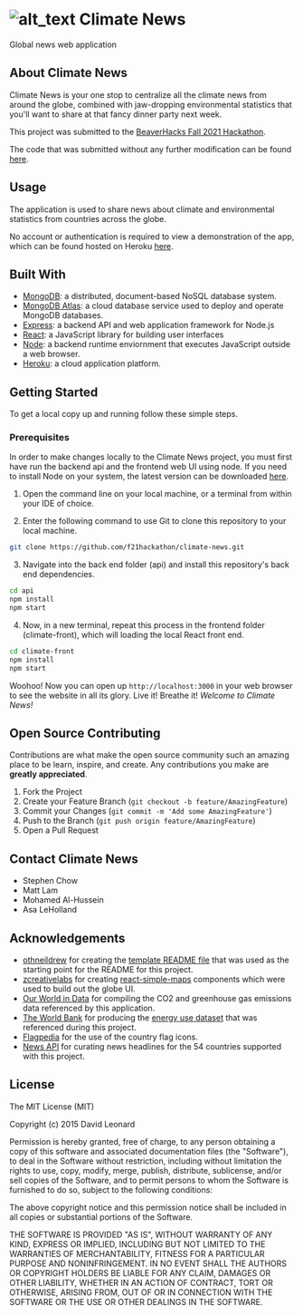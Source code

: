 # ![alt_text](https://github.com/f21hackathon/climate-news/blob/main/climate-front/src/Components/styles/earth.png) Climate News
Global news web application  


<!-- ABOUT THE PROJECT -->
## About Climate News

<!-- ![{example use gif}][example-use] -->

Climate News is your one stop to centralize all the climate news from around the globe, combined with jaw-dropping environmental statistics that you'll want to share at that fancy dinner party next week. 

This project was submitted to the [BeaverHacks Fall 2021 Hackathon](https://devpost.com/software/climate-news).

The code that was submitted without any further modification can be found [here](https://github.com/f21hackathon/climate-news).

## Usage
The application is used to share news about climate and environmental statistics from countries across the globe.

No account or authentication is required to view a demonstration of the app, which can be found hosted on Heroku [here](https://global-climate-news-dev.herokuapp.com/).


<!-- A demonstration of the app can be found in the following youtube video: -->

<!-- [![Insert Application Video](link-to-screenshot)](link-to-videa)
 -->


<!-- ### Built With -->
## Built With 
* [MongoDB](https://docs.mongodb.com/): a distributed, document-based NoSQL database system.
* [MongoDB Atlas](https://www.mongodb.com/cloud/atlas): a cloud database service used to deploy and operate MongoDB databases.
* [Express](https://expressjs.com/en/guide/routing.html): a backend API and web application framework for Node.js
* [React](https://reactjs.org/docs/getting-started.html): a JavaScript library for building user interfaces
* [Node](https://nodejs.org/en/docs/): a backend runtime enviornment that executes JavaScript outside a web browser.
* [Heroku](https://devcenter.heroku.com/): a cloud application platform.



<!-- GETTING STARTED -->
## Getting Started

To get a local copy up and running follow these simple steps.

### Prerequisites

In order to make changes locally to the Climate News project, you must first have run the backend api and the frontend web UI using node. If you need to install Node on your system, the latest version can be downloaded [here](https://nodejs.org/en/).

1. Open the command line on your local machine, or a terminal from within your IDE of choice.

2. Enter the following command to use Git to clone this repository to your local machine.
```sh
git clone https://github.com/f21hackathon/climate-news.git
```
3. Navigate into the back end folder (api) and install this repository's back end dependencies.
```sh
cd api
npm install 
npm start
```
4. Now, in a new terminal, repeat this process in the frontend folder (climate-front), which will loading the local React front end.
```sh
cd climate-front
npm install 
npm start
```

Woohoo! Now you can open up `http://localhost:3000` in your web browser to see the website in all its glory. Live it! Breathe it! <em>Welcome to Climate News!</em>


<!-- CONTRIBUTING -->
## Open Source Contributing

Contributions are what make the open source community such an amazing place to be learn, inspire, and create. Any contributions you make are **greatly appreciated**.

1. Fork the Project
2. Create your Feature Branch (`git checkout -b feature/AmazingFeature`)
3. Commit your Changes (`git commit -m 'Add some AmazingFeature'`)
4. Push to the Branch (`git push origin feature/AmazingFeature`)
5. Open a Pull Request



<!-- CONTACT -->
## Contact Climate News

- Stephen Chow
- Matt Lam
- Mohamed Al-Hussein
- Asa LeHolland



<!-- ACKNOWLEDGEMENTS -->
## Acknowledgements

* [othneildrew](https://github.com/othneildrew) for creating the [template README file](https://github.com/othneildrew/Best-README-Template) that was used as the starting point for the README for this project. 
* [zcreativelabs](https://zcreativelabs.com/) for creating [react-simple-maps](https://github.com/zcreativelabs/react-simple-maps) components which were used to build out the globe UI. 
* [Our World in Data](https://github.com/owid/co2-data) for compiling the CO2 and greenhouse gas emissions data referenced by this application.
* [The World Bank](https://www.worldbank.org/en/home) for producing the [energy use dataset](https://data.worldbank.org/indicator/EG.USE.PCAP.KG.OE) that was referenced during this project.
* [Flagpedia](https://flagpedia.net/download/icons) for the use of the country flag icons.
* [News API](https://newsapi.org/sources) for curating news headlines for the 54 countries supported with this project.





<!-- LICENSE -->
## License

The MIT License (MIT)

Copyright (c) 2015 David Leonard

Permission is hereby granted, free of charge, to any person obtaining a copy
of this software and associated documentation files (the "Software"), to deal
in the Software without restriction, including without limitation the rights
to use, copy, modify, merge, publish, distribute, sublicense, and/or sell
copies of the Software, and to permit persons to whom the Software is
furnished to do so, subject to the following conditions:

The above copyright notice and this permission notice shall be included in all
copies or substantial portions of the Software.

THE SOFTWARE IS PROVIDED "AS IS", WITHOUT WARRANTY OF ANY KIND, EXPRESS OR
IMPLIED, INCLUDING BUT NOT LIMITED TO THE WARRANTIES OF MERCHANTABILITY,
FITNESS FOR A PARTICULAR PURPOSE AND NONINFRINGEMENT. IN NO EVENT SHALL THE
AUTHORS OR COPYRIGHT HOLDERS BE LIABLE FOR ANY CLAIM, DAMAGES OR OTHER
LIABILITY, WHETHER IN AN ACTION OF CONTRACT, TORT OR OTHERWISE, ARISING FROM,
OUT OF OR IN CONNECTION WITH THE SOFTWARE OR THE USE OR OTHER DEALINGS IN THE
SOFTWARE.
